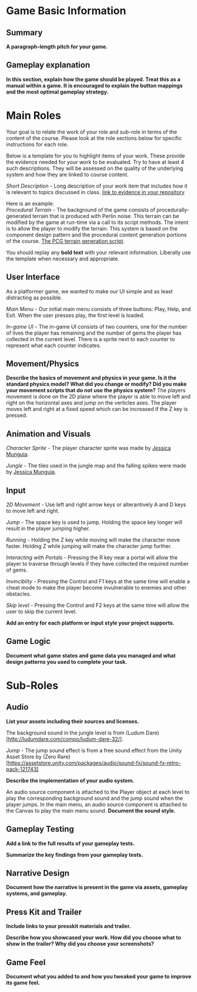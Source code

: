# Game Basic Information #

## Summary ##

**A paragraph-length pitch for your game.**

## Gameplay explanation ##

**In this section, explain how the game should be played. Treat this as a manual within a game. It is encouraged to explain the button mappings and the most optimal gameplay strategy.**




# Main Roles #

Your goal is to relate the work of your role and sub-role in terms of the content of the course. Please look at the role sections below for specific instructions for each role.

Below is a template for you to highlight items of your work. These provide the evidence needed for your work to be evaluated. Try to have at least 4 such descriptions. They will be assessed on the quality of the underlying system and how they are linked to course content. 

*Short Description* - Long description of your work item that includes how it is relevant to topics discussed in class. [link to evidence in your repository](https://github.com/dr-jam/ECS189L/edit/project-description/ProjectDocumentTemplate.md)

Here is an example:  
*Procedural Terrain* - The background of the game consists of procedurally-generated terrain that is produced with Perlin noise. This terrain can be modified by the game at run-time via a call to its script methods. The intent is to allow the player to modify the terrain. This system is based on the component design pattern and the procedural content generation portions of the course. [The PCG terrain generation script](https://github.com/dr-jam/CameraControlExercise/blob/513b927e87fc686fe627bf7d4ff6ff841cf34e9f/Obscura/Assets/Scripts/TerrainGenerator.cs#L6).

You should replay any **bold text** with your relevant information. Liberally use the template when necessary and appropriate.

## User Interface

As a platformer game, we wanted to make our UI simple and as least distracting as possible. 

*Main Menu* - Our initial main menu consists of three buttons: Play, Help, and Exit. When the user presses play, the first level is loaded.

*In-game UI* - The in-game UI consists of two counters, one for the number of lives the player has remaining and the number of gems the player has collected in the current level. There is a sprite next to each counter to represent what each counter indicates. 

## Movement/Physics

**Describe the basics of movement and physics in your game. Is it the standard physics model? What did you change or modify? Did you make your movement scripts that do not use the physics system?**
The players movement is done on the 2D plane where the player is able to move left and right on the horizontal axes and jump on the verticles axes. The player moves left and right at a fixed speed which can be increased if the Z key is pressed.

## Animation and Visuals

*Character Sprite* - The player character sprite was made by [Jessica Munguia](https://jesse-m.itch.io/jungle-pack).

*Jungle* - The tiles used in the jungle map and the falling spikes were made by [Jessica Munguia](https://jesse-m.itch.io/jungle-pack).

## Input

*2D Movement* - Use left and right arrow keys or alterantively A and D keys to move left and right.

*Jump* - The space key is used to jump. Holding the space key longer will result in the player jumping higher.

*Running* - Holding the Z key while moving will make the character move faster. Holding Z while jumping will make the character jump further.

*Interacting with Portals* - Pressing the R key near a portal will allow the player to traverse through levels if they have collected the required number of gems.

*Invinciblity* - Pressing the Control and F1 keys at the same time will enable a cheat mode to make the player become invulnerable to enemies and other obstacles.

*Skip level* - Pressing the Control and F2 keys at the same time will allow the user to skip the current level.

**Add an entry for each platform or input style your project supports.**

## Game Logic

**Document what game states and game data you managed and what design patterns you used to complete your task.**

# Sub-Roles

## Audio

**List your assets including their sources and licenses.**

The background sound in the jungle level is from (Ludum Dare)[http://ludumdare.com/compo/ludum-dare-32/].

*Jump* - The jump sound effect is from a free sound effect from the Unity Asset Store by (Zero Rare)[https://assetstore.unity.com/packages/audio/sound-fx/sound-fx-retro-pack-121743]

**Describe the implementation of your audio system.**

An audio source component is attached to the Player object at each level to play the corresponding background sound and the jump sound when the player jumps. In the main menu, an audio source component is attached to the Canvas to play the main menu sound.
**Document the sound style.** 

## Gameplay Testing

**Add a link to the full results of your gameplay tests.**

**Summarize the key findings from your gameplay tests.**

## Narrative Design

**Document how the narrative is present in the game via assets, gameplay systems, and gameplay.** 

## Press Kit and Trailer

**Include links to your presskit materials and trailer.**

**Describe how you showcased your work. How did you choose what to show in the trailer? Why did you choose your screenshots?**



## Game Feel

**Document what you added to and how you tweaked your game to improve its game feel.**
